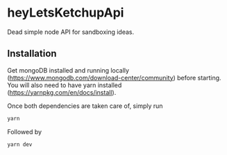 # heyLetsKetchupApi

Dead simple node API for sandboxing ideas.

## Installation

Get mongoDB installed and running locally (https://www.mongodb.com/download-center/community) before starting.
You will also need to have yarn installed (https://yarnpkg.com/en/docs/install).

Once both dependencies are taken care of, simply run

```bash
yarn
```

Followed by
```bash
yarn dev
```
